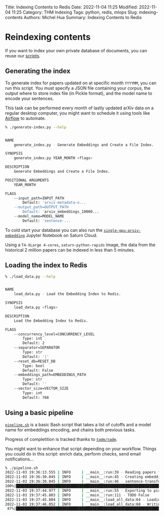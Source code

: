 Title: Indexing Contents to Redis
Date: 2022-11-04 11:25
Modified: 2022-11-04 11:25
Category: THM Indexing
Tags: python, redis, mlops
Slug: indexing-contents
Authors: Michel Hua
Summary: Indexing Contents to Redis

# Reindexing contents

If you want to index your own private database of documents, you can reuse our [scripts](https://github.com/artefactory/redis-team-THM/tree/main/scripts).

## Generating the index

To generate index for papers updated on at specific month `YYYYMM`, you can run this script. You must specify a JSON file containing your corpus, the output where to store index file (in Pickle format), and the model name to encode your sentences.

This task can be performed every month of lastly updated arXiv data on a regular desktop computer, you might want to schedule it using tools like [Airflow](https://github.com/apache/airflow) to automate.

```sh
% ./generate-index.py --help


NAME
    generate_index.py - Generate Embeddings and Create a File Index.

SYNOPSIS
    generate_index.py YEAR_MONTH <flags>

DESCRIPTION
    Generate Embeddings and Create a File Index.

POSITIONAL ARGUMENTS
    YEAR_MONTH

FLAGS
    --input_path=INPUT_PATH
        Default: 'arxiv-metadata-o...
    --output_path=OUTPUT_PATH
        Default: 'arxiv_embeddings_10000...
    --model_name=MODEL_NAME
        Default: 'sentence-...
```

To cold start your database you can also run the [`single-gpu-arxiv-embedding`](https://github.com/artefactory/redis-team-THM/blob/main/datascience/single-gpu-arxiv-embeddings.ipynb) Jupyter Notebook on Saturn Cloud.

Using a `T4-XLarge 4-cores`, `saturn-python-rapids` image, the data from the historical 2 million papers can be indexed in less than 5 minutes.

## Loading the index to Redis

```sh
% ./load_data.py --help


NAME
    load_data.py - Load the Embedding Index to Redis.

SYNOPSIS
    load_data.py <flags>

DESCRIPTION
    Load the Embedding Index to Redis.

FLAGS
    --concurrency_level=CONCURRENCY_LEVEL
        Type: int
        Default: 2
    --separator=SEPARATOR
        Type: str
        Default: '|'
    --reset_db=RESET_DB
        Type: bool
        Default: False
    --embeddings_path=EMBEDDINGS_PATH
        Type: str
        Default: ''
    --vector_size=VECTOR_SIZE
        Type: int
        Default: 768
```


## Using a basic pipeline

[`pipeline.sh`](https://github.com/artefactory/redis-team-THM/blob/main/scripts/pipeline.sh) is a basic Bash script that takes a list of cutoffs and a model name for embeddings encoding, and chains both previous tasks.

Progress of completition is tracked thanks to [`tqdm/tqdm`](https://github.com/tqdm/tqdm).

You might want to enhance that script depending on your workflow. Things you could do in this script: enrich data, perform checks, send email notifications...

```sh
% ./pipeline.sh
2022-11-03 19:36:13.555 | INFO     | __main__:run:39 - Reading papers for 200907...
2022-11-03 19:36:30.045 | INFO     | __main__:run:45 - Creating embeddings from title and abstract...
2022-11-03 19:36:30.045 | INFO     | __main__:run:46 - sentence-transformers/all-MiniLM-L12-v2
100%|██████████████████████████████████████████████████████████████████████████████| 2306/2306 [01:14<00:00, 30.78it/s]
2022-11-03 19:37:44.977 | INFO     | __main__:run:55 - Exporting to pickle file...
2022-11-03 19:37:45.803 | INFO     | __main__:run:111 - TODO False
2022-11-03 19:37:45.804 | INFO     | __main__:load_all_data:64 - Loading papers...
2022-11-03 19:37:46.052 | INFO     | __main__:load_all_data:68 - Writing to Redis...
 87%|███████████████████████████████████████████████████████████████████▊          | 2003/2306 [01:28<00:13, 22.24it/s]
```
